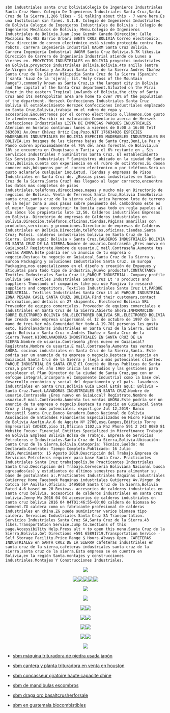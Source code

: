 
```
sbm industriales santa cruz boliviaColegio De Ingenieros Industriales Santa Cruz Home. Colegio De Ingenieros Industriales Santa Cruz,Santa Cruz de la Sierra.1,266 likes · 51 talking about this · 7 were here.Es una Institucion sin fines. S.I.B. Colegio de Ingenieros Industriales de Bolivia Colegio de Ingenieros Industriales de Bolivia ; Colegio de Ingenieros Mecánicos de Bolívia; Menu.Colegio de Ingenieros Industriales de Bolívia.Juan Jose Guzmán Canedo Dirección: Calle Mocapini No.402 Barrio Urbari SANTA CRUZ BOLIVIA Correo electrónico: Esta dirección de correo electrónico está siendo protegida contra los robots. Carrera Ingeniería Industrial UAGRM Santa Cruz Bolivia. Carrera Ingeniería Industrial UAGRM Santa Cruz Bolivia.8.7K likes.La Dirección de Carrera de Ingeniería Industrial atiende de Lunes a Viernes en. PROYECTOS INDUSTRIALES en BOLIVIA proyectos industriales en Bolivia,proyectos industriales Bolivia,Bolivia.4to anillo (entre Av.Virgen de Cotoca y Av.Brasi Santa Cruz de la Sierra Andres Ibañez Santa Cruz de la Sierra Wikipedia Santa Cruz de la Sierra (Spanish: [ˈsanta ˈkɾuz ðe la ˈsjera]; lit."Holy Cross of the Mountain Range"),commonly known as Santa Cruz,is the largest city in Bolivia and the capital of the Santa Cruz department.Situated on the Pirai River in the eastern Tropical Lowlands of Bolivia,the city of Santa Cruz and its metropolitan area are home to over 70% of the population of the department. Herszek Confecciones Industriales Santa Cruz Bolivia El establecimiento Herszek Confecciones Industriales emplazado en Santa Cruz,Bolivia,trabaja en el rubro de ropa y accesorios.Encuéntrenos por el correo electrónico o,llámenos.Con gusto le atenderemos.Escribir mi valoración Comentario acerca de Herszek Confecciones Industriales LISTA DE EMPRESAS PARQUES INDUSTRIALES Atención en horario continuo: lunes a viernes de 8:00 a 16:00 Telf 3636001 Av.Omar Chávez Ortíz Esq.Pozo.NIT 176634026 ESPECIES MADERABLES INDUSTRIALES EN BOLIVIA ESPECIES MADERABLES INDUSTRIALES EN BOLIVIA.Los bosques de las tierras bajas de Santa Cruz,Beni,La Paz y Pando cubren aproximadamente el 76% del area forestal de Bolivia,un 18% se encuentra en Chuquisaca y Tarija y el 6% restante en … Sis Servicios Industriales Y Suministros Santa Cruz. El establecimiento Sis Servicios Industriales Y Suministros ubicado en la ciudad de Santa Cruz,Bolivia,cuenta con experiencia en el rubro de extintores.Si desea conocer más,búsquenos por el correo electronico o por teléfono.Será un gusto aclararle cualquier inquietud. Tiendas y empresas de Pisos Industriales en Santa Cruz de. ¿Buscas pisos industriales en Santa Cruz de la Sierra,Santa Cruz? Has llegado al lugar correcto,encuentra los datos mas completos de pisos industriales,teléfonos,direcciones,mapas y mucho más en Directorio de negocios de Bolivia. Venta de Terrenos Santa Cruz,Bolivia InmoBolivia santa cruz,santa cruz de la sierra calle arica hermoso lote de terreno en la mejor zona a unos pasos sobre pavimento del cambodromo este es el mejor lugar para construir tu bonita casa todo en regla papeles al dia somos los propietario lote 12,50. Calderos industriales Empresas en Bolivia. Directorio de empresas de Calderos industriales en Bolivia.Dirección,teléfonos,oficinas,tiendas.Páginas amarillas con productos,servicios y promociones.Directorio de empresas de Calderos industriales en Bolivia.Dirección,teléfonos,oficinas,tiendas.Santa Cruz; Potosí. calderos industriales bolivia en Santa Cruz de la Sierra. Estás aquí: Bolivia » Santa Cruz.CALDEROS INDUSTRIALES BOLIVIA EN SANTA CRUZ DE LA SIERRA.Nombre de usuario.Contraseña ¿Eres nuevo en GuiaLocal? Regístrate.Nombre de usuario.E mail.Contraseña.Aumenta tus ventas AHORA.Este podría ser un anuncio de tu empresa o negocio.Destaca tu negocio en GuiaLocal Santa Cruz de la Sierra y. Europa Packaging y Soluciones Industriales Santa Cruz. En Europa Packaging,nos especializamos en el diseño y creación de Empaques y Etiquetas para todo tipo de industria.¿Nuevo producto?.CONTÁCTANOS Textiles Industriales Santa Cruz Lt,PARQUE INDUSTRIAL. Company profile Bolivia See Textiles Industriales Santa Cruz Lt 's products and suppliers Thousands of companies like you use Panjiva to research suppliers and competitors. Textiles Industriales Santa Cruz Lt,PARQUE INDUSTRIAL. Textiles Industriales Santa Cruz Lt at PARQUE INDUSTRIAL ZONA PESADA CASIL SANTA CRUZL BOLIVIA.Find their customers,contact information,and details on 27 shipments. Electrored Bolivia SRL Proveedor de equipos comerciales. Proveedor de equipos comerciales e industriales en Santa Cruz de la Sierra.Abierto ahora.INFORMACIÓN SOBRE ELECTRORED BOLIVIA SRL.ELECTRORED BOLIVIA SRL.ELECTRORED BOLIVIA fue creada como empresa unipersonal el 12 de octubre de 1997 de la mano de tres.Ver más.Comunidad Ver todo.A 19.701 personas les gusta esto. hidrolavadoras industriales en Santa Cruz de la Sierra. Estás aquí: Bolivia » Santa Cruz » Andrés Ibañez » Santa Cruz de la Sierra.Tweet.HIDROLAVADORAS INDUSTRIALES EN SANTA CRUZ DE LA SIERRA.Nombre de usuario.Contraseña ¿Eres nuevo en GuiaLocal? Regístrate.Nombre de usuario.E mail.Contraseña.Aumenta tus ventas AHORA. cocinas industriales en Santa Cruz de la Sierra,Santa. Este podría ser un anuncio de tu empresa o negocio.Destaca tu negocio en GuiaLocal Santa Cruz de la Sierra y llega a más potenciales clientes. PARQUE INDUSTRIAL EN SANTA CRUZ El Comité de Obras Publicas de Santa Cruz,a partir del año 1960 inicia los estudios y las gestiones para establecer el Plan Director de la ciudad de Santa Cruz,que con un enfoque integral,incorpora el Componente Industrial como la base del desarrollo económico y social del departamento y el país. lavadoras industriales en Santa Cruz,Bolivia Guía Local Estás aquí: Bolivia » Santa Cruz.Tweet.LAVADORAS INDUSTRIALES EN SANTA CRUZ.Nombre de usuario.Contraseña ¿Eres nuevo en GuiaLocal? Regístrate.Nombre de usuario.E mail.Contraseña.Aumenta tus ventas AHORA.Este podría ser un anuncio de tu empresa o negocio.Destaca tu negocio en GuiaLocal Santa Cruz y llega a más potenciales. export.gov Jul 12,2019· Banco Mercantil Santa Cruz.Banco Ganadero.Banco Nacional de Bolivia Asociacion de Entidades Financieras Especializadas en Micro Finanzas de Bolivia Asofin.Av.6 de Agosto Nº 2700,esq.Campos,Edificio Torre Empresarial CADECO,piso 11,Oficina 1102,La Paz Phone 591 2 243 0080 81 Website Focus: Financial Entities Specialized in Microfinance Trabajo en Bolivia Empleos Bolivia Bolsa de Trabajo. Empresa de Servicios Petroleros e Industriales.Santa Cruz de la Sierra,Bolivia.Ubicación: Santa Cruz de la Sierra,Bolivia.Categoría: Técnico.Sueldo: No Declarado.Contrato: Tiempo Completo.Publicado: 16 Julio 2019.Vencimiento: 15 Agosto 2019.Descripción del Trabajo.Empresa de Servicios Petroleros requiere para base Santa Cruz. Practicantes Industriales Santa Cruz trabajopolis.bo Practicantes Industriales Santa Cruz.Descripción del Trabajo.Cervecería Boliviana Nacional busca egresados(as) y estudiantes de últimos semestres para alimentar su base de postulantes a:.Practicantes Industriales Maquinas industriales Gutierrez Home Facebook Maquinas industriales Gutierrez Av.Virgen de Cotoca (6º Anillo),Oficina: 3495050 Santa Cruz de la Sierra,Bolivia Rated 4.6 based on 20 Reviews. accesorios de calderos industriales en santa cruz bolivia. accesorios de calderos industriales en santa cruz bolivia.Jenny Wu 2016 04 04 accesorios de calderos industriales en santa cruz bolivia 2016 04 04T01:46:55+00:00 caldera de biomasa No Comment.ZG caldera como un fabricante profesional de calderas industriales en china.ZG puede suministrar varios biomasa tipo caldera. Servicios Industriales Santa Cruz SA Transportation. Servicios Industriales Santa Cruz SA,Santa Cruz de la Sierra.43 likes.Transportation Service.Jump to.Sections of this page.Accessibility Help.Press alt + to open this menu.Santa Cruz de la Sierra,Bolivia.Get Directions +591 65891719.Transportation Service · Self Storage Facility.Price Range $ Hours.Always Open. CAFETERAS INDUSTRIALES en SANTA CRUZ DE LA SIERRA cafeteras industriales en santa cruz de la sierra,cafeteras industriales santa cruz de la sierra,santa cruz de la sierra.Esta empresa se en cuentra en Bolivia,en la región Santa.montajes y construcciones industriales.Montajes Y Construcciones Industriales. 
```

<div align="center">

<a href="https://es-crusher.shibang-china.com/github&k=sbm+industriales+santa+cruz+bolivia"><img src="https://static.shibang-china.com/es/crusher/logo.jpg"></a>

<a href="https://es-crusher.shibang-china.com/github&k=sbm+industriales+santa+cruz+bolivia"><img src="https://static.shibang-china.com/es/crusher/index.jpg"></a><a href="https://es-crusher.shibang-china.com/material.htmlgithub&k=sbm+industriales+santa+cruz+bolivia"><img src="https://static.shibang-china.com/es/crusher/material.jpg"></a><a href="https://es-crusher.shibang-china.com/application.htmlgithub&k=sbm+industriales+santa+cruz+bolivia"><img src="https://static.shibang-china.com/es/crusher/application.jpg"></a><a href="https://es-crusher.shibang-china.com/aboutus.htmlgithub&k=sbm+industriales+santa+cruz+bolivia"><img src="https://static.shibang-china.com/es/crusher/aboutus.jpg"></a><a href="https://es-crusher.shibang-china.com/contact.htmlgithub&k=sbm+industriales+santa+cruz+bolivia"><img src="https://static.shibang-china.com/es/crusher/contact.jpg"></a>

<a href="https://es-crusher.shibang-china.com/github&k=sbm+industriales+santa+cruz+bolivia"><img src="https://static.shibang-china.com/es/crusher/banner.jpg"></a>

<a href="https://swt.shibang-china.com/github&k=sbm+industriales+santa+cruz+bolivia"><img src="https://static.shibang-china.com/es/crusher/text.jpg"></a>

<a href="https://swt.shibang-china.com/github&k=sbm+industriales+santa+cruz+bolivia"><img src="https://static.shibang-china.com/es/crusher/chat.jpg"></a><a href="https://es-crusher.shibang-china.com/contact.htmlgithub&k=sbm+industriales+santa+cruz+bolivia"><img src="https://static.shibang-china.com/es/crusher/message.jpg"></a>

<a href="https://es-crusher.shibang-china.com/products/pe.htmlgithub&k=sbm+industriales+santa+cruz+bolivia"><img src="https://static.shibang-china.com/es/crusher/pe.jpg"></a><a href="https://es-crusher.shibang-china.com/products/pf.htmlgithub&k=sbm+industriales+santa+cruz+bolivia"><img src="https://static.shibang-china.com/es/crusher/pf.jpg"></a>

<a href="https://es-crusher.shibang-china.com/products/hpt.htmlgithub&k=sbm+industriales+santa+cruz+bolivia"><img src="https://static.shibang-china.com/es/crusher/hpt.jpg"></a><a href="https://es-crusher.shibang-china.com/products/vsi.htmlgithub&k=sbm+industriales+santa+cruz+bolivia"><img src="https://static.shibang-china.com/es/crusher/vsi.jpg"></a>

<a href="https://es-crusher.shibang-china.com/products/klv.htmlgithub&k=sbm+industriales+santa+cruz+bolivia"><img src="https://static.shibang-china.com/es/crusher/klv.jpg"></a><a href="https://es-crusher.shibang-china.com/products/portable.htmlgithub&k=sbm+industriales+santa+cruz+bolivia"><img src="https://static.shibang-china.com/es/crusher/portable.jpg"></a>

<a href="https://swt.shibang-china.com/github&k=sbm+industriales+santa+cruz+bolivia"><img src="https://static.shibang-china.com/es/crusher/case.jpg"></a>

</div>


* [sbm máquina trituradora de piedra usada japón](sbm%20m%C3%A1quina%20trituradora%20de%20piedra%20usada%20jap%C3%B3n.md)

* [sbm cantera y planta trituradora en venta en houston](sbm%20cantera%20y%20planta%20trituradora%20en%20venta%20en%20houston.md)

* [sbm concasseur giratoire haute capacite chine](sbm%20concasseur%20giratoire%20haute%20capacite%20chine.md)

* [sbm de mandibulas escombros](sbm%20de%20mandibulas%20escombros.md)

* [sbm draga oro basaltcrusherforsale](sbm%20draga%20oro%20basaltcrusherforsale.md)

* [sbm en guatemala biocombistibles](sbm%20en%20guatemala%20biocombistibles.md)